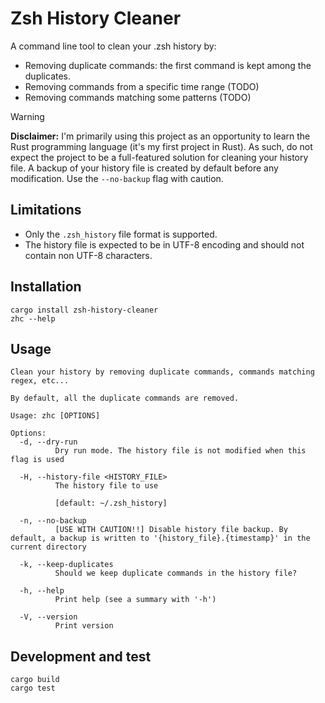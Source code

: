 # Zsh History Cleaner

A command line tool to clean your .zsh history by:

- Removing duplicate commands: the first command is kept among the duplicates.
- Removing commands from a specific time range (TODO)
- Removing commands matching some patterns (TODO)

> [!WARNING]  
> **Disclaimer:** I'm primarily using this project as an opportunity to learn the Rust programming language (it's my
> first project in Rust). As such, do not expect the project to be a full-featured solution for cleaning your history
> file. A backup of your history file is created by default before any modification. Use the
`--no-backup` flag with caution.

## Limitations

- Only the `.zsh_history` file format is supported.
- The history file is expected to be in UTF-8 encoding and should not contain non UTF-8 characters.

## Installation

```shell
cargo install zsh-history-cleaner
zhc --help
```

## Usage

```
Clean your history by removing duplicate commands, commands matching regex, etc...

By default, all the duplicate commands are removed.

Usage: zhc [OPTIONS]

Options:
  -d, --dry-run
          Dry run mode. The history file is not modified when this flag is used

  -H, --history-file <HISTORY_FILE>
          The history file to use

          [default: ~/.zsh_history]

  -n, --no-backup
          [USE WITH CAUTION!!] Disable history file backup. By default, a backup is written to '{history_file}.{timestamp}' in the current directory

  -k, --keep-duplicates
          Should we keep duplicate commands in the history file?

  -h, --help
          Print help (see a summary with '-h')

  -V, --version
          Print version

```

## Development and test

```shell
cargo build
cargo test
```

